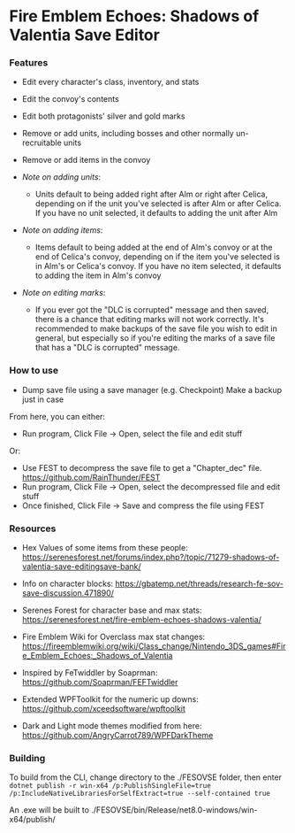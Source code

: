 # Fire Emblem Echoes: Shadows of Valentia Save Editor

### Features
  * Edit every character's class, inventory, and stats
  * Edit the convoy's contents
  * Edit both protagonists' silver and gold marks
  * Remove or add units, including bosses and other normally un-recruitable units
  * Remove or add items in the convoy

  * *Note on adding units*:
    * Units default to being added right after Alm or right after Celica, depending on if the unit you've selected is after Alm or after Celica. If you have no unit selected, it defaults to adding the unit after Alm
  * *Note on adding items*:
    * Items default to being added at the end of Alm's convoy or at the end of Celica's convoy, depending on if the item you've selected is in Alm's or Celica's convoy. If you have no item selected, it defaults to adding the item in Alm's convoy
  * *Note on editing marks*:
    * If you ever got the "DLC is corrupted" message and then saved, there is a chance that editing marks will not work correctly. It's recommended to make backups of the save file you wish to edit in general, but especially so if you're editing the marks of a save file that has a "DLC is corrupted" message.
  
### How to use
  * Dump save file using a save manager (e.g. Checkpoint) Make a backup just in case

From here, you can either:
  * Run program, Click File -> Open, select the file and edit stuff

Or:
  * Use FEST to decompress the save file to get a "Chapter_dec" file. https://github.com/RainThunder/FEST
  * Run program, Click File -> Open, select the decompressed file and edit stuff
  * Once finished, Click File -> Save and compress the file using FEST

### Resources

  * Hex Values of some items from these people: https://serenesforest.net/forums/index.php?/topic/71279-shadows-of-valentia-save-editingsave-bank/

  * Info on character blocks: https://gbatemp.net/threads/research-fe-sov-save-discussion.471890/

  * Serenes Forest for character base and max stats: https://serenesforest.net/fire-emblem-echoes-shadows-valentia/
 
  * Fire Emblem Wiki for Overclass max stat changes: https://fireemblemwiki.org/wiki/Class_change/Nintendo_3DS_games#Fire_Emblem_Echoes:_Shadows_of_Valentia

  * Inspired by FeTwiddler by Soaprman: https://github.com/Soaprman/FEFTwiddler 

  * Extended WPFToolkit for the numeric up downs: https://github.com/xceedsoftware/wpftoolkit

  * Dark and Light mode themes modified from here: https://github.com/AngryCarrot789/WPFDarkTheme
  
### Building

To build from the CLI, change directory to the ./FESOVSE folder, then enter `dotnet publish -r win-x64 /p:PublishSingleFile=true /p:IncludeNativeLibrariesForSelfExtract=true --self-contained true`

An .exe will be built to ./FESOVSE/bin/Release/net8.0-windows/win-x64/publish/
